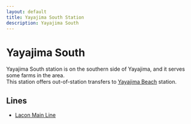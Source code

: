 ```yaml
---
layout: default
title: Yayajima South Station
description: Yayajima South
---
```


# Yayajima South

Yayajima South station is on the southern side of Yayajima,
and it serves some farms in the area.<br>
This station offers out-of-station transfers to
[Yayajima Beach](yayajima-beach) station.

## Lines

- [Lacon Main Line](/rail-lines/lcn-main-line)
